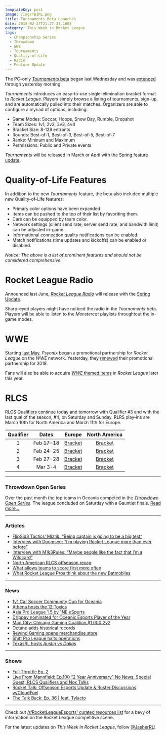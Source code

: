 ```yaml
---
templateKey: post
image: /img/TWiRL.png
title: Tournaments Beta Launches
date: 2018-02-27T21:27:33.160Z
category: This Week in Rocket League
tags:
  - Championship Series
  - Throwdown
  - WWE
  - Tournaments
  - Quality-of-Life
  - Radio
  - Feature Update
---
```


The PC-only [*Tournaments* beta](https://www.rocketleague.com/news/tournaments-beta-on-steam--what-you-need-to-know/) began last Wednesday and was [extended](https://twitter.com/RocketLeague/status/967129845158223872) through yesterday morning. 

*Tournaments* introduces an easy-to-use single-elimination bracket format to *Rocket League*. Players simply browse a listing of tournaments, sign-up, and are automatically pulled into their matches. Organizers are able to configure a myriad of options, including:

* Game Modes: Soccar, Hoops, Snow Day, Rumble, Dropshot
* Team Sizes: 1v1, 2v2, 3v3, 4v4
* Bracket Size: 8-128 entrants
* Rounds: Best-of-1, Best-of-3, Best-of-5, Best-of-7
* Ranks: Mininum and Maximum
* Permissions: Public and Private events

*Tournaments* will be released in March or April with the [Spring feature update](https://www.rocketleague.com/news/rocket-league-roadmap-spring-2018/). 
# Quality-of-Life Features
In addition to the new *Tournaments* feature, the beta also included multiple new Quality-of-Life features:

* Primary color options have been expanded.
* Items can be pushed to the top of their list by favoriting them. 
* Cars can be equipped by team color.
* Network settings (client send rate, server send rate, and bandwith limit) can be adjusted in-game.
* Informational connection quality notifications can be enabled.
* Match notifications (time updates and kickoffs) can be enabled or disabled.  

*Notice: The above is a list of prominent features and should not be considered comprehensive.*

# Rocket League Radio

Announced last June, [*Rocket League Radio*](https://www.rocketleague.com/news/monstercat-playlist-rocket-league-radio/) will release with the [Spring Update](https://www.rocketleague.com/news/rocket-league-x-monstercat-vol--2-coming-in-spring-update/). 

Sharp-eyed players might have noticed the radio in the *Tournaments* beta. Players will be able to listen to the *Monstercat* playlists throughtout the in-game modes. 

# WWE
Starting [last May](https://www.rocketleague.com/news/rocket-league-wwe-partnership-backlash/), *Psyonix* began a promotional partnership for *Rocket League* on the *WWE* network. Yesterday, they [renewed](https://www.rocketleague.com/news/wwe-items-coming-to-rocket-league-this-spring/) their promotional partnership for 2018.

Fans will also be able to acquire [*WWE* themed items](https://www.rocketleague.com/news/wwe-items-coming-to-rocket-league-this-spring/) in *Rocket League* later this year. 

# RLCS
RLCS Qualifiers continue today and tomorrow with Qualifier #3 and with the last qual of the season, #4, on Saturday and Sunday. RLRS play-ins are March 10th for North America and March 11th for Europe.

| **Qualifier** | **Dates** | **Europe** | **North America** |
|:-------------:|:---------:|:----------------------------------------------------------------------------------------:|:----------------------------------------------------------------------------------------:|
| 1 | ~~Feb 17-18~~ | [Bracket](https://smash.gg/tournament/rlcs-season-5/events/eu-open-qualifier-1/overview) | [Bracket](https://smash.gg/tournament/rlcs-season-5/events/na-open-qualifier-1/overview) |
| 2 | ~~Feb 24-25~~ | [Bracket](https://smash.gg/tournament/rlcs-season-5/events/eu-open-qualifier-2/overview) | [Bracket](https://smash.gg/tournament/rlcs-season-5/events/na-open-qualifier-2/overview) |
| 3 | Feb 27-28 | [Bracket](https://smash.gg/tournament/rlcs-season-5/events/eu-open-qualifier-3/overview) | [Bracket](https://smash.gg/tournament/rlcs-season-5/events/na-open-qualifier-3/overview) |
| 4 | Mar 3-4 | [Bracket](https://smash.gg/tournament/rlcs-season-5/events/eu-open-qualifier-4/overview) | [Bracket](https://smash.gg/tournament/rlcs-season-5/events/na-open-qualifier-4/overview) |

---

### Throwdown Open Series
Over the past month the top teams in Oceania competed in the [*Throwdown Open Series*](https://octane.gg/event/throwdown-open-series). The league concluded on Saturday with a Gauntlet finals. [Read more...](https://octane.gg/news/chiefs-esports-wins-throwdown-open-series/)

---

### Articles

* [FlipSid3 Tactics’ Miztik: “Being captain is going to be a big test”](http://rocketeers.gg/flipsid3-tactics-miztik-being-captain-is-going-to-be-a-big-test/)
* [Interview with Doomsee: “I’m playing Rocket League more than ever before”](http://rocketeers.gg/interview-with-doomsee-im-playing-rocket-league-more-than-ever/)
* [Interview with M1k3Rules: “Maybe people like the fact that I’m a Wildcard”](http://rocketeers.gg/interview-with-m1k3rules-rlrs-new-team/)
* [North American RLCS offseason recap](https://octane.gg/news/north-american-rlcs-offseason-recap/)
* [What allows teams to score first more often](https://www.reddit.com/r/RocketLeagueEsports/comments/7zs2p6/what_allows_teams_to_score_first_more_often/)
* [What Rocket League Pros think about the new Batmobiles](http://rocketeers.gg/will-rocket-league-pros-use-new-batmobiles/)

---

### News

* [1v1 Car Soccer Community Cup for Oceania](https://twitter.com/ByzaRL/status/967958142393860098)
* [Athena hosts the 12 Toxics](https://www.twitch.tv/videos/233135727)
* [Asia Pro League 1.5 by 1NE eSports](https://nm.reddit.com/r/RocketLeagueEsports/comments/7zdfdp/asia_pro_league_15_showcasing_the_top_8_asian/)
* [Drippay nominated for Oceanic Esports Player of the Year](https://twitter.com/yumi_cheeseman/status/968388200673759232)
* [Mad City: Chicago Gaming Coalition $1,000 2v2](https://madcity.gg/events/2v2-chi-rocket-league-open/)
* [Octane adds historical records](https://twitter.com/Slokh_/status/968221761715175424)
* [Rewind Gaming opens merchandise store](http://store.rewindrl.uk/)
* [Shift Pro League halts operations](https://twitter.com/ShiftProLeague/status/968516343476703234)
* [TexasRL hosts *Austin vs Dallas*](https://smash.gg/tournament/texasrl-locals-austin-vs-dallas/events)

---

### Shows

* [Full Throttle Ep. 2](https://www.twitch.tv/videos/233222668)
* [Live From Mannfield: Ep.100 “2 Year Anniversary” No News, Special Guest, RLCS Qualifiers and Nox Talks](http://www.lfmannfield.com/episodes/2018/2/25/ep100-2-year-anniversary-no-news-special-guest-rlcs-qualifiers-and-nox-talks)
* [Rocket Talk: Offseason Esports Update & Roster Discussions w/CloudFuel](https://www.youtube.com/watch?v=1mqcUQQ5ITg)
* [The Talk Back: Ep. 36 | feat. Tylacto](https://www.twitch.tv/videos/231852696)

---

Check out [/r/RocketLeagueEsports' curated resources list](https://www.reddit.com/r/RocketLeagueEsports/wiki/links) for a bevy of information on the Rocket League competitive scene.

For the latest updates on *This Week in Rocket League*, follow [@JasherRL](https://twitter.com/JasherRL)! 